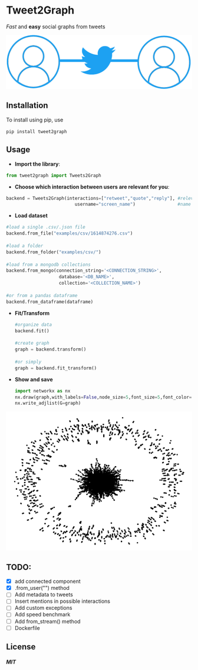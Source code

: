 # Tweet2Graph
*Fast* and **easy** social graphs from tweets

![Logo](./images/logo.png)


## Installation

To install using pip, use

`pip install tweet2graph`

## Usage

* **Import the library**:

``` python
from tweet2graph import Tweets2Graph
```
* **Choose which interaction between users are relevant for you**:
 ``` python
 backend = Tweets2Graph(interactions=["retweet","quote","reply"], #relevant interactions
                           username="screen_name")                #name of the nodes
```

* **Load dataset**
 ``` python
 #load a single .csv/.json file
 backend.from_file("examples/csv/1614874276.csv")
 
 #load a folder 
 backend.from_folder("examples/csv/")
 
 #load from a mongodb collections
 backend.from_mongo(connection_string='<CONNECTION_STRING>',
                     database='<DB_NAME>',
                     collection='<COLLECTION_NAME>')
                     
 #or from a pandas dataframe
 backend.from_dataframe(dataframe)
 ```
* **Fit/Transform**
  ``` python
  #organize data
  backend.fit()
  
  #create graph
  graph = backend.transform()
  
  #or simply
  graph = backend.fit_transform()
   ```
   
* **Show and save**
  ``` python
  import networkx as nx
  nx.draw(graph,with_labels=False,node_size=5,font_size=5,font_color="red",node_color="black")
  nx.write_adjlist(G=graph)
  ```
  
 ![graphs](./images/graph.png)

 ## TODO:
-  [x] add connected component
-  [x] .from_user("<USERNAME>") method
-  [ ] Add metadata to tweets
 - [ ] Insert mentions in possible interactions
 - [ ] Add custom exceptions
 - [ ] Add speed benchmark
 - [ ] Add from_stream() method
 - [ ] Dockerfile

## License

##### MIT
